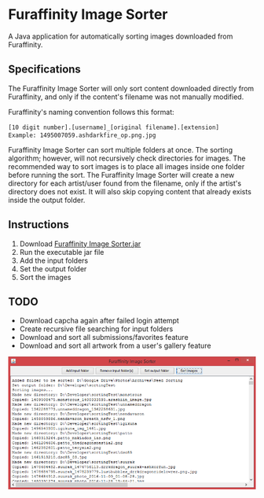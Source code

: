 # Furaffinity Image Sorter

A Java application for automatically sorting images downloaded from Furaffinity.

## Specifications

The Furaffinity Image Sorter will only sort content downloaded directly from Furaffinity, and only if the content's filename was not manually modified.

Furaffinity's naming convention follows this format:
```
[10 digit number].[username]_[original filename].[extension]
Example: 1495007059.ashdarkfire_ор.png.jpg
```

Furaffinity Image Sorter can sort multiple folders at once. The sorting algorithm; however, will not recursively check directories for images. The recommended way to sort images is to place all images inside one folder before running the sort. The Furaffinity Image Sorter will create a new directory for each artist/user found from the filename, only if the artist's directory does not exist. It will also skip copying content that already exists inside the output folder.

## Instructions

1. Download [Furaffinity Image Sorter.jar](https://github.com/Seledrex/Furaffinity_Image_Sorter/blob/master/Furaffinity%20Image%20Sorter.jar)
2. Run the executable jar file
3. Add the input folders
4. Set the output folder
5. Sort the images

## TODO

- Download capcha again after failed login attempt
- Create recursive file searching for input folders
- Download and sort all submissions/favorites feature
- Download and sort all artwork from a user's gallery feature

![alt tag](https://raw.githubusercontent.com/Seledrex/Furaffinity_Image_Sorter/master/Furaffinity%20Image%20Sorter.png)
